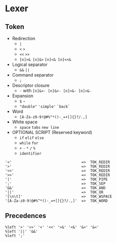 Lexer
=====

Token
-----

* Redirection
	* `|`
	* `<` `>`
	* `<<` `>>`
	* `[n]>& [n]&>` `[n]<& [n]<<&`
* Logical separator
	* `&&` `||`
* Command separator
	* `;`
* Descriptor closure
	* `-` with `[n]&<- [n]&>- [n]<&- [n]>&-`
* Expansion
	* `$` `~`
	* `"double"` `'simple'` `` `back` ``
* Word
	* `[A-Za-z0-9!@#%^*()-_=+[]{}?/.,]`
* White space
	* `space` `tabs` `new line`
* OPTIONAL SCRIPT (Reserved keyword)
	* `if` `elif` `else`
	* `while` `for`
	* `+` `-` `*` `/` `%`
	* `identifier`

```
'<'                                =>  TOK_REDIR
'>'                                =>  TOK_REDIR
'<<'                               =>  TOK_REDIR
'>>'                               =>  TOK_REDIR
'|'                                =>  TOK_PIPE
';'                                =>  TOK_SEP
'&&'                               =>  TOK_AND
'||'                               =>  TOK_OR
'[\n\t]'                           =>  TOK_WSPACE
'[A-Za-z0-9!@#%^*()-_=+[]{}?/.,]'  =>  TOK_WORD
```

Precedences
-----------

```
%left '>' '>>' '<' '<<' '>&' '<&' '&>' '&<'
%left '||' '&&'
%left ';'
```

